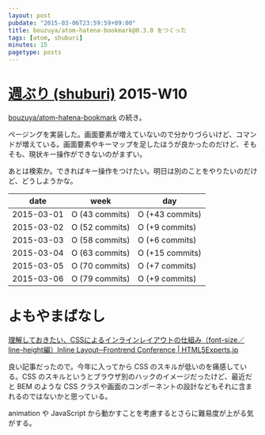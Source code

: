 ```yaml
---
layout: post
pubdate: "2015-03-06T23:59:59+09:00"
title: bouzuya/atom-hatena-bookmark@0.3.0 をつくった
tags: [atom, shuburi]
minutes: 15
pagetype: posts
---
```

# [週ぶり (shuburi)][shuburi] 2015-W10

[bouzuya/atom-hatena-bookmark][] の続き。

ページングを実装した。画面要素が増えていないので分かりづらいけど、コマンドが増えている。画面要素やキーマップを足したほうが良かったのだけど、そもそも、現状キー操作ができないのがまずい。

あとは検索か。できればキー操作をつけたい。明日は別のことをやりたいのだけど、どうしようかな。

date       | week            | day
-----------|-----------------|-----------------
2015-03-01 | O (43 commits)  | O (+43 commits)
2015-03-02 | O (52 commits)  | O (+9 commits)
2015-03-03 | O (58 commits)  | O (+6 commits)
2015-03-04 | O (63 commits)  | O (+15 commits)
2015-03-05 | O (70 commits)  | O (+7 commits)
2015-03-06 | O (79 commits)  | O (+9 commits)

# よもやまばなし

[理解しておきたい、CSSによるインラインレイアウトの仕組み（font-size／line-height編）Inline Layout─Frontrend Conference | HTML5Experts.jp](http://html5experts.jp/takazudo/13339/)

良い記事だったので。今年に入ってから CSS のスキルが低いのを痛感している。CSS のスキルというとブラウザ別のハックのイメージだったけど、最近だと BEM のような CSS クラスや画面のコンポーネントの設計などもそれに含まれるのではないかと思っている。

animation や JavaScript から動かすことを考慮するとさらに難易度が上がる気がする。

[shuburi]: http://shuburi.org
[bouzuya/atom-hatena-bookmark]: https://github.com/bouzuya/atom-hatena-bookmark
